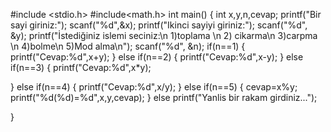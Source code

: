 #include <stdio.h>
#include<math.h>
int main()
{
int x,y,n,cevap;
printf("Bir sayi giriniz:");
scanf("%d",&x);
printf("Ikinci sayiyi giriniz:");
scanf("%d", &y);
printf("İstediğiniz islemi seciniz:\n 1)toplama \n 2) cikarma\n 3)carpma \n 4)bolme\n 5)Mod alma\n");
scanf("%d", &n);
if(n==1)
{
printf("Cevap:%d",x+y);
}
else if(n==2)
{
	printf("Cevap:%d",x-y);
}
else if(n==3)
{
	printf("Cevap:%d",x*y);

}
else if(n==4)
{
	printf("Cevap:%d",x/y);
}
else if(n==5)
{
	cevap=x%y;
	printf("%d(%d)=%d",x,y,cevap);
}
else
printf("Yanlis bir rakam girdiniz...");


}
